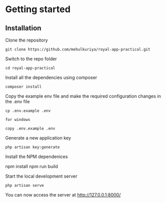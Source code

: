 # Getting started

## Installation

Clone the repository

    git clone https://github.com/mehulkuriya/royal-app-practical.git

Switch to the repo folder

    cd royal-app-practical

Install all the dependencies using composer

    composer install

Copy the example env file and make the required configuration changes in the .env file

    cp .env.example .env  
    
    for windows 

    copy .env.example .env

Generate a new application key

    php artisan key:generate



Install the NPM dependenices

   npm install
   npm run build

Start the local development server

    php artisan serve

You can now access the server at http://127.0.0.1:8000/


    

